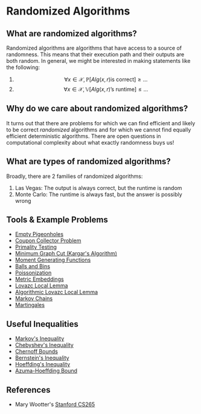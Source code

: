 # Randomized Algorithms

## What are randomized algorithms?

Randomized algorithms are algorithms that have access to a source of randomness. This means that
their execution path and their outputs are both random. In general, we might be interested
in making statements like the following:

1. $$\forall x \in \mathcal{X}, \mathbb{P}[Alg(x, r) \text{is correct}] \geq ...$$
2. $$\forall x \in \mathcal{X}, \mathbb{V}[Alg(x, r) \text{'s runtime}] \leq ...$$

## Why do we care about randomized algorithms?

It turns out that there are problems for which we can find efficient and likely to be
correct _randomized_ algorithms and for which we cannot find equally efficient deterministic 
algorithms. There are open questions in computational complexity about what exactly randomness
buys us!

## What are types of randomized algorithms?

Broadly, there are 2 families of randomized algorithms:

1. Las Vegas: The output is always correct, but the runtime is random
2. Monte Carlo: The runtime is always fast, but the answer is possibly wrong

## Tools & Example Problems

- [Empty Pigeonholes](randomized_algorithms/empty_pigeonholes.md)
- [Coupon Collector Problem](randomized_algorithms/coupons_collector_problem.md)
- [Primality Testing](randomized_algorithms/primality_testing.md)
- [Minimum Graph Cut (Kargar's Algorithm)](randomized_algorithms/kargars_algorithm.md)
- [Moment Generating Functions](probability/moment_generating_functions.md)
- [Balls and Bins](randomized_algorithms/balls_and_bins.md)
- [Poissonization](randomized_algorithms/poissonization.md)
- [Metric Embeddings](randomized_algorithms/metric_embeddings.md)
- [Lovazc Local Lemma](randomized_algorithms/lovasz_local_lemma.md)
- [Algorithmic Lovazc Local Lemma](randomized_algorithms/algorithmic_lovasz_local_lemma.md)
- [Markov Chains](randomized_algorithms/markov_chains.md)
- [Martingales](randomized_algorithms/martingales.md)

## Useful Inequalities
- [Markov's Inequality](inequalities/markov_inequality.md)
- [Chebyshev's Inequality](inequalities/chebyshev_inequality.md)
- [Chernoff Bounds](inequalities/chernoff_bounds.md)
- [Bernstein's Inequality](inequalities/bernstein_inequality.md)
- [Hoeffding's Inequality](inequalities/hoeffding_inequality.md)
- [Azuma-Hoeffding Bound](inequalities/azuma_hoeffding_bound.md)

## References
- Mary Wootter's [Stanford CS265](https://github.com/RylanSchaeffer/Stanford-CS-265-Rand-Algs)